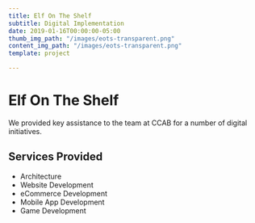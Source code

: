 ```yaml
---
title: Elf On The Shelf
subtitle: Digital Implementation
date: 2019-01-16T00:00:00-05:00
thumb_img_path: "/images/eots-transparent.png"
content_img_path: "/images/eots-transparent.png"
template: project

---
```

# Elf On The Shelf

We provided key assistance to the team at CCAB for a number of digital initiatives.

## Services Provided

* Architecture
* Website Development
* eCommerce Development
* Mobile App Development
* Game Development